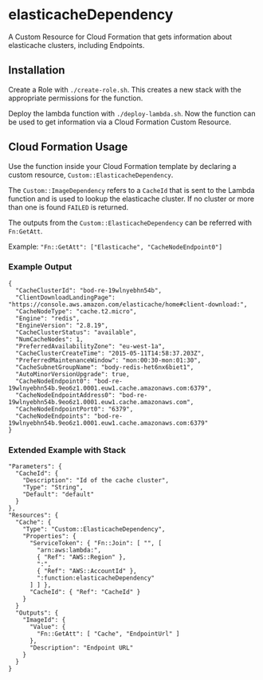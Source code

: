 # elasticacheDependency

A Custom Resource for Cloud Formation that gets information about elasticache
clusters, including Endpoints.

## Installation

Create a Role with `./create-role.sh`. This creates a new stack with the
appropriate permissions for the function.

Deploy the lambda function with `./deploy-lambda.sh`. Now the function can be
used to get information via a Cloud Formation Custom Resource.

## Cloud Formation Usage

Use the function inside your Cloud Formation template by declaring a custom
resource, `Custom::ElasticacheDependency`.

The `Custom::ImageDependency` refers to a `CacheId` that is sent to the Lambda
function and is used to lookup the elasticache cluster. If no cluster or more
than one is found `FAILED` is returned.


The outputs from the `Custom::ElasticacheDependency` can be referred with `Fn:GetAtt`.

Example: `"Fn::GetAtt": ["Elasticache", "CacheNodeEndpoint0"]`

### Example Output

```
{
  "CacheClusterId": "bod-re-19wlnyebhn54b",
  "ClientDownloadLandingPage": "https://console.aws.amazon.com/elasticache/home#client-download:",
  "CacheNodeType": "cache.t2.micro",
  "Engine": "redis",
  "EngineVersion": "2.8.19",
  "CacheClusterStatus": "available",
  "NumCacheNodes": 1,
  "PreferredAvailabilityZone": "eu-west-1a",
  "CacheClusterCreateTime": "2015-05-11T14:58:37.203Z",
  "PreferredMaintenanceWindow": "mon:00:30-mon:01:30",
  "CacheSubnetGroupName": "body-redis-het6nx6biet1",
  "AutoMinorVersionUpgrade": true,
  "CacheNodeEndpoint0": "bod-re-19wlnyebhn54b.9eo6z1.0001.euw1.cache.amazonaws.com:6379",
  "CacheNodeEndpointAddress0": "bod-re-19wlnyebhn54b.9eo6z1.0001.euw1.cache.amazonaws.com",
  "CacheNodeEndpointPort0": "6379",
  "CacheNodeEndpoints": "bod-re-19wlnyebhn54b.9eo6z1.0001.euw1.cache.amazonaws.com:6379"
}
```


### Extended Example with Stack

```
"Parameters": {
  "CacheId": {
    "Description": "Id of the cache cluster",
    "Type": "String",
    "Default": "default"
  }
},
"Resources": {
  "Cache": {
    "Type": "Custom::ElasticacheDependency",
    "Properties": {
      "ServiceToken": { "Fn::Join": [ "", [
        "arn:aws:lambda:",
        { "Ref": "AWS::Region" },
        ":",
        { "Ref": "AWS::AccountId" },
        ":function:elasticacheDependency"
      ] ] },
      "CacheId": { "Ref": "CacheId" }
    }
  }
  "Outputs": {
    "ImageId": {
      "Value": {
        "Fn::GetAtt": [ "Cache", "EndpointUrl" ]
      },
      "Description": "Endpoint URL"
    }
  }
}
```


